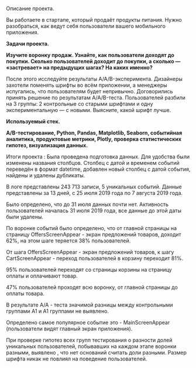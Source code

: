 Описание проекта.

Вы работаете в стартапе, который продаёт продукты питания. Нужно разобраться, как ведут себя пользователи вашего мобильного приложения.

**Задачи проекта.**

**Изучите воронку продаж. Узнайте, как пользователи доходят до покупки. Сколько пользователей доходит до покупки, а сколько — «застревает» на предыдущих шагах? На каких именно?**

После этого исследуйте результаты A/A/B-эксперимента. Дизайнеры захотели поменять шрифты во всём приложении, а менеджеры испугались, что пользователям будет непривычно. Договорились принять решение по результатам A/A/B-теста. Пользователей разбили на 3 группы: 2 контрольные со старыми шрифтами и одну экспериментальную — с новыми. Выясните, какой шрифт лучше.

**Используемый стек.**

**A/B-тестирование, Python, Pandas, Matplotlib, Seaborn, событийная аналитика, продуктовые метрики, Plotly, проверка статистических гипотез, визуализация данных.**

Итоги проекта : 
Была проведена подготовка данных. Для удобства были изменены названия столбцов. Столбец с датой и временем событий переведён в формат datetime, добавлен новый столбец с датой события, найдены и удалены дубликаты.

В логе представлены 243 713 записи, 5 уникальных событий. Данные представлены за 13 дней, с 25 июля 2019 года по 7 августа 2019 года.

Было определено, что до 31 июля данных почти нет. Активность пользователей началась 31 июля 2019 года, все данные до этой даты были удалены.

По воронке событий было определено, что от главной страницы на страницу OffersScreenAppear - экран предложений товаров, доходит 62%, на этом шаге теряется 38% пользователей.

От шага OffersScreenAppear - экран предложений товаров, к шагу CartScreenAppear - переход пользователей в корзину переходит 81%.

95% пользователей переходят со страницы корзины на страницу оплаты и оплачивают товар.

47% пользователей проходят всю воронку, от главной страницы до оплаты товара.

В результате A/A - теста значимой разницы между контрольными группами А1 и А1 группами не выявлено.

Определено самое популярное событие это - MainScreenAppear (пользователи видят главный экран приложения).

При проверке гипотез всех групп тестирования о разности долей уникальных пользователей, побывавших на каждом этапе воронки разными, выявлено , что нет оснований считать доли разными. Размер шрифта никак не повлиял на поведение пользователей.